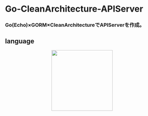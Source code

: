 # Go-CleanArchitecture-APIServer
### Go(Echo)×GORM×CleanArchitectureでAPIServerを作成。
## language
<p align="center">
  <a href="https://golang.org/"><img src="https://upload.wikimedia.org/wikipedia/commons/thumb/2/23/Go_Logo_Aqua.svg/1280px-Go_Logo_Aqua.svg.png" width="200px";
  </a>
  <a></a>
</p>
